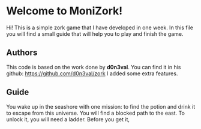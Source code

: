 # Welcome to MoniZork!

Hi! This is a simple zork game that I have developed in one week. In this file you will find a small guide that will help you to play and finish the game.


## Authors

This code is based on the work done by **d0n3val**. You can find it in his github: https://github.com/d0n3val/zork
I added some extra features.


## Guide

You wake up in the seashore with one mission: to find the potion and drink it to escape from this universe.
You will find a blocked path to the east. To unlock it, you will need a ladder. Before you get it, 
